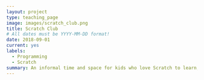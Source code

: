 ```yaml
---
layout: project
type: teaching_page
image: images/scratch_club.png
title: Scratch Club
# All dates must be YYYY-MM-DD format!
date: 2018-09-01
current: yes
labels:
  - Programming
  - Scratch
summary: An informal time and space for kids who love Scratch to learn, work, share, and play together.  Run on an ongoing basis in many programs during and afterschool.
---
```

